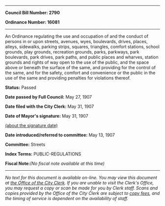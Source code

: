 

********

**Council Bill Number: 2790**
   
**Ordinance Number: 16081**
********

 An Ordinance regulating the use and occupation of and the conduct of persons in or upon streets, avenues, wyes, boulevards, drives, places, alleys, sidewalks, parking strips, squares, triangles, comfort stations, school grounds, play grounds, recreation grounds, parks, parkways, park boulevards, park drives, park paths, and public places and wharves, station grounds and rights of way open to the use of the public, and the space above or beneath the surface of the same, and providing for the control of the same, and for the safety, comfort and convenience or the public in the use of the same and providing penalties for violations thereof.

**Status:** Passed
   
**Date passed by Full Council:** May 27, 1907
   
**Date filed with the City Clerk:** May 31, 1907
   
**Date of Mayor's signature:** May 31, 1907
   
[(about the signature date)](/~public/approvaldate.htm)
   
   
   
**Date introduced/referred to committee:** May 13, 1907
   
**Committee:** Streets
   
   
**Index Terms:** PUBLIC-REGULATIONS

**Fiscal Note:**_(No fiscal note available at this time)_
********

_No text for this document is available on-line. You may view this document at [the Office of the City Clerk](http://www.seattle.gov/leg/clerk/contactUs.htm). If you are unable to visit the Clerk's Office, you may request a copy or scan be made for you by Clerk staff. Scans and copies provided by the Office of the City Clerk are subject to [copy fees](http://clerk.seattle.gov/~public/clerkfees.htm), and the timing of service is dependent on the availability of staff._

